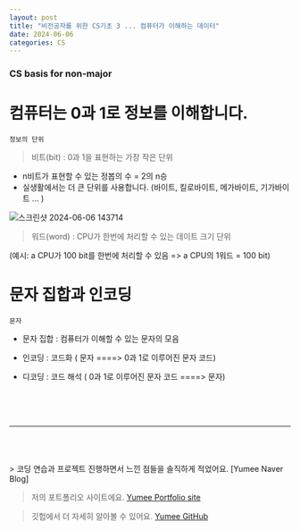 ```yaml
---
layout: post
title: "비전공자를 위한 CS기초 3 ... 컴퓨터가 이해하는 데이터"
date: 2024-06-06
categories: CS
---
```


### CS basis for non-major

# 컴퓨터는 0과 1로 정보를 이해합니다.

`정보의 단위`

> 비트(bit) : 0과 1을 표현하는 가장 작은 단위

- n비트가 표현할 수 있는 정봅의 수 = 2의 n승
- 실생활에서는 더 큰 단위를 사용합니다. (바이트, 킬로바이트, 메가바이트, 기가바이트 ... )

![스크린샷 2024-06-06 143714](https://github.com/yumi-kim-0827/yumi-kim-0827.github.io/assets/116349476/90055fee-6c20-4ffe-8c07-7d61706b80a5)

> 워드(word) : CPU가 한번에 처리할 수 있는 데이트 크기 단위

(예시: a CPU가 100 bit를 한번에 처리할 수 있음 => a CPU의 1워드 = 100 bit)

# 문자 집합과 인코딩

`문자`

- 문자 집합 : 컴퓨터가 이해할 수 있는 문자의 모음

- 인코딩 : 코드화 ( 문자 ====> 0과 1로 이루어진 문자 코드)

- 디코딩 : 코드 해석 ( 0과 1로 이루어진 문자 코드 ====> 문자)

<br/>
<br/>
<br/>

---

<br/>
<br/>
<br/>
> 코딩 연습과 프로젝트 진행하면서 느낀 점들을 솔직하게 적었어요. [Yumee Naver Blog]

> 저의 포트폴리오 사이트에요. [Yumee Portfolio site]

> 깃헙에서 더 자세히 알아볼 수 있어요. [Yumee GitHub]

[Yumee Naver Blog]: https://blog.naver.com/hello_world_yum
[Yumee Portfolio site]: https://github.com/jekyll/jekyll
[Yumee GitHub]: https://github.com/yumi-kim-0827
